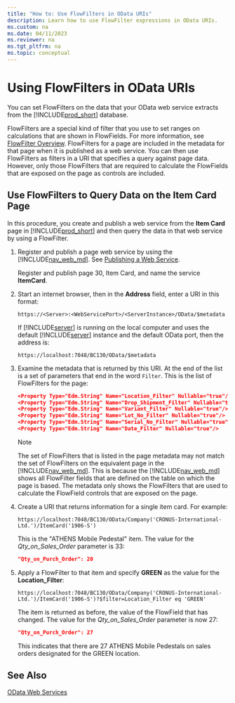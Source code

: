```yaml
---
title: "How to: Use FlowFilters in OData URIs"
description: Learn how to use FlowFilter expressions in OData URIs.
ms.custom: na
ms.date: 04/11/2023
ms.reviewer: na
ms.tgt_pltfrm: na
ms.topic: conceptual
---
```

# Using FlowFilters in OData URIs

You can set FlowFilters on the data that your OData web service extracts from the [!INCLUDE[prod_short](../developer/includes/prod_short.md)] database.  
  
FlowFilters are a special kind of filter that you use to set ranges on calculations that are shown in FlowFields. For more information, see [FlowFilter Overview](../developer/devenv-flowfilter-overview.md). FlowFilters for a page are included in the metadata for that page when it is published as a web service. You can then use FlowFilters as filters in a URI that specifies a query against page data. However, only those FlowFilters that are required to calculate the FlowFields that are exposed on the page as controls are included.  
  
## Use FlowFilters to Query Data on the Item Card Page

In this procedure, you create and publish a web service from the **Item Card** page in [!INCLUDE[prod_short](../developer/includes/prod_short.md)] and then query the data in that web service by using a FlowFilter.  
  
1. Register and publish a page web service by using the [!INCLUDE[nav_web_md](../developer/includes/nav_web_md.md)]. See [Publishing a Web Service](publish-web-service.md).

    Register and publish page 30, Item Card, and name the service **ItemCard**. 
  
2. Start an internet browser, then in the **Address** field, enter a URI in this format:  
  
    ```http  
    https://<Server>:<WebServicePort>/<ServerInstance>/OData/$metadata  
    ```  
  
     If [!INCLUDE[server](../developer/includes/server.md)] is running on the local computer and uses the default [!INCLUDE[server](../developer/includes/server.md)] instance and the default OData port, then the address is:  
  
    ```http  
    https://localhost:7048/BC130/OData/$metadata  
    ```  
  
3. Examine the metadata that is returned by this URI. At the end of the list is a set of parameters that end in the word `Filter`. This is the list of FlowFilters for the page:  
  
    ```json  
    <Property Type="Edm.String" Name="Location_Filter" Nullable="true"/>  
    <Property Type="Edm.String" Name="Drop_Shipment_Filter" Nullable="true"/>  
    <Property Type="Edm.String" Name="Variant_Filter" Nullable="true"/>  
    <Property Type="Edm.String" Name="Lot_No_Filter" Nullable="true"/>  
    <Property Type="Edm.String" Name="Serial_No_Filter" Nullable="true"/>  
    <Property Type="Edm.String" Name="Date_Filter" Nullable="true"/>  
    ```  
  
    > [!NOTE]  
    >  The set of FlowFilters that is listed in the page metadata may not match the set of FlowFilters on the equivalent page in the [!INCLUDE[nav_web_md](../developer/includes/nav_web_md.md)]. This is because the [!INCLUDE[nav_web_md](../developer/includes/nav_web_md.md)] shows all FlowFilter fields that are defined on the table on which the page is based. The metadata only shows the FlowFilters that are used to calculate the FlowField controls that are exposed on the page.  
  
4. Create a URI that returns information for a single item card. For example:  
  
    ```http  
    https://localhost:7048/BC130/OData/Company('CRONUS-International-Ltd.')/ItemCard('1906-S')  
    ```  
  
    This is the "ATHENS Mobile Pedestal" item. The value for the *Qty\_on\_Sales\_Order* parameter is 33:  
  
    ```json  
    "Qty_on_Purch_Order": 20
    ```  
  
5. Apply a FlowFilter to that item and specify **GREEN** as the value for the **Location\_Filter**:  
  
    ```http  
    https://localhost:7048/BC130/OData/Company('CRONUS-International-Ltd.')/ItemCard('1906-S')?$filter=Location_Filter eq 'GREEN'  
    ```  
  
    The item is returned as before, the value of the FlowField that has changed. The value for the *Qty\_on\_Sales\_Order* parameter is now 27:  
  
    ```json 
    "Qty_on_Purch_Order": 27  
    ```  
  
     This indicates that there are 27 ATHENS Mobile Pedestals on sales orders designated for the GREEN location.  
  
## See Also  
 [OData Web Services](OData-Web-Services.md)